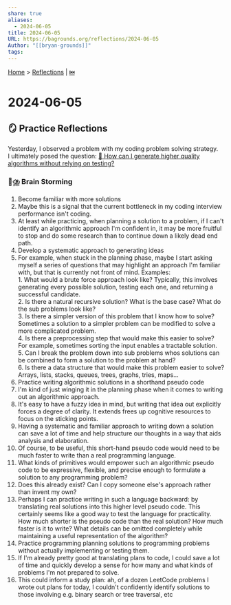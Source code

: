 ```yaml
---  
share: true  
aliases:  
  - 2024-06-05  
title: 2024-06-05  
URL: https://bagrounds.org/reflections/2024-06-05  
Author: "[[bryan-grounds]]"  
tags:   
---  
```

[Home](../index.md) > [Reflections](./index.md) | [⏮️](./2024-06-04.md)  
# 2024-06-05  
## 🪞 Practice Reflections  
Yesterday, I observed a problem with my coding problem solving strategy.  
I ultimately posed the question: [🤔 How can I generate higher quality algorithms without relying on testing?](./2024-06-04.md#🤔%20How%20can%20I%20generate%20higher%20quality%20algorithms%20without%20relying%20on%20testing?)  
  
### 🧠⛈️ Brain Storming  
1. Become familiar with more solutions  
  1. Maybe this is a signal that the current bottleneck in my coding interview performance isn't coding.  
  2. At least while practicing, when planning a solution to a problem, if I can't identify an algorithmic approach I'm confident in, it may be more fruitful to stop and do some research than to continue down a likely dead end path.  
2. Develop a systematic approach to generating ideas  
  1. For example, when stuck in the planning phase, maybe I start asking myself a series of questions that may highlight an approach I'm familiar with, but that is currently not front of mind. Examples:  
    1. What would a brute force approach look like? Typically, this involves generating every possible solution, testing each one, and returning a successful candidate.  
    2. Is there a natural recursive solution? What is the base case? What do the sub problems look like?  
    3. Is there a simpler version of this problem that I know how to solve? Sometimes a solution to a simpler problem can be modified to solve a more complicated problem.  
    4. Is there a preprocessing step that would make this easier to solve? For example, sometimes sorting the input enables a tractable solution.  
    5. Can I break the problem down into sub problems whos solutions can be combined to form a solution to the problem at hand?  
    6. Is there a data structure that would make this problem easier to solve? Arrays, lists, stacks, queues, trees, graphs, tries, maps...  
3. Practice writing algorithmic solutions in a shorthand pseudo code  
  1. I'm kind of just winging it in the planning phase when it comes to writing out an algorithmic approach.  
  2. It's easy to have a fuzzy idea in mind, but writing that idea out explicitly forces a degree of clarity. It extends frees up cognitive resources to focus on the sticking points.  
  3. Having a systematic and familiar approach to writing down a solution can save a lot of time and help structure our thoughts in a way that aids analysis and elaboration.  
  4. Of course, to be useful, this short-hand pseudo code would need to be much faster to write than a real programming language.  
  5. What kinds of primitives would empower such an algorithmic pseudo code to be expressive, flexible, and precise enough to formulate a solution to any programming problem?  
  6. Does this already exist? Can I copy someone else's approach rather than invent my own?  
  7. Perhaps I can practice writing in such a language backward: by translating real solutions into this higher level pseudo code. This certainly seems like a good way to test the language for practicality. How much shorter is the pseudo code than the real solution? How much faster is it to write? What details can be omitted completely while maintaining a useful representation of the algorithm?  
4. Practice programming planning solutions to programming problems without actually implementing or testing them.  
  1. If I'm already pretty good at translating plans to code, I could save a lot of time and quickly develop a sense for how many and what kinds of problems I'm not prepared to solve.  
  2. This could inform a study plan: ah, of a dozen LeetCode problems I wrote out plans for today, I couldn't confidently identify solutions to those involving e.g. binary search or tree traversal, etc  
  
